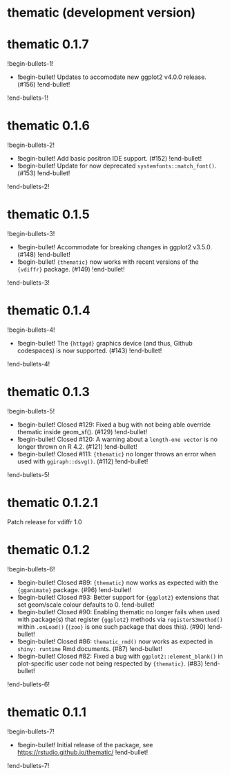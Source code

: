 # thematic (development version)

# thematic 0.1.7

!begin-bullets-1!

-   !begin-bullet!
    Updates to accomodate new ggplot2 v4.0.0 release. (#156)
    !end-bullet!

!end-bullets-1!

# thematic 0.1.6

!begin-bullets-2!

-   !begin-bullet!
    Add basic positron IDE support. (#152)
    !end-bullet!
-   !begin-bullet!
    Update for now deprecated `systemfonts::match_font()`. (#153)
    !end-bullet!

!end-bullets-2!

# thematic 0.1.5

!begin-bullets-3!

-   !begin-bullet!
    Accommodate for breaking changes in ggplot2 v3.5.0. (#148)
    !end-bullet!
-   !begin-bullet!
    `{thematic}` now works with recent versions of the `{vdiffr}`
    package. (#149)
    !end-bullet!

!end-bullets-3!

# thematic 0.1.4

!begin-bullets-4!

-   !begin-bullet!
    The `{httpgd}` graphics device (and thus, Github codespaces) is now
    supported. (#143)
    !end-bullet!

!end-bullets-4!

# thematic 0.1.3

!begin-bullets-5!

-   !begin-bullet!
    Closed #129: Fixed a bug with not being able override thematic
    inside geom_sf(). (#129)
    !end-bullet!
-   !begin-bullet!
    Closed #120: A warning about a `length-one vector` is no longer
    thrown on R 4.2. (#121)
    !end-bullet!
-   !begin-bullet!
    Closed #111: `{thematic}` no longer throws an error when used with
    `ggiraph::dsvg()`. (#112)
    !end-bullet!

!end-bullets-5!

# thematic 0.1.2.1

Patch release for vdiffr 1.0

# thematic 0.1.2

!begin-bullets-6!

-   !begin-bullet!
    Closed #89: `{thematic}` now works as expected with the
    `{gganimate}` package. (#96)
    !end-bullet!
-   !begin-bullet!
    Closed #93: Better support for `{ggplot2}` extensions that set
    geom/scale colour defaults to 0.
    !end-bullet!
-   !begin-bullet!
    Closed #90: Enabling thematic no longer fails when used with
    package(s) that register `{ggplot2}` methods via
    `registerS3method()` within `.onLoad()` (`{zoo}` is one such package
    that does this). (#90)
    !end-bullet!
-   !begin-bullet!
    Closed #86: `thematic_rmd()` now works as expected in
    `shiny: runtime` Rmd documents. (#87)
    !end-bullet!
-   !begin-bullet!
    Closed #82: Fixed a bug with `ggplot2::element_blank()` in
    plot-specific user code not being respected by `{thematic}`. (#83)
    !end-bullet!

!end-bullets-6!

# thematic 0.1.1

!begin-bullets-7!

-   !begin-bullet!
    Initial release of the package, see
    https://rstudio.github.io/thematic/
    !end-bullet!

!end-bullets-7!
